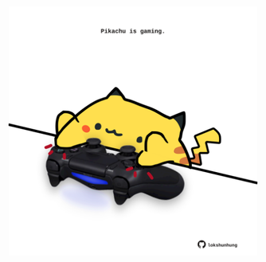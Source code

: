 <!-- built at 24/11/2021, 14:02:02 UTC -->
<p align="center">
  <img width="500" height="500" src="./ReadmeImage.svg">
</p>
